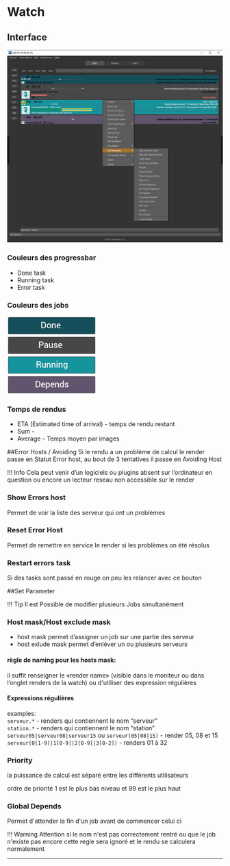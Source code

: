 # Watch


## Interface
![Watch_interface](img/Watch/Watch_base.png)

### Couleurs des progressbar

* Done task
* Running task
* Error task

### Couleurs des jobs

![Jobs_done](img/Watch/Jobs_done.png)  
![Jobs_pause](img/Watch/Jobs_pause.png)  
![Jobs_running](img/Watch/Jobs_running.png)  
![Jobs_depends](img/Watch/Jobs_depends.png)  

### Temps de rendus
* ETA (Estimated time of arrival) - temps de rendu restant
* Sum - 
* Average - Temps moyen par images

##Error Hosts / Avoiding
Si le rendu a un problème de calcul le render passe en Statut Error host, au bout de 3 tentatives il passe en Avoiding Host

!!! Info
	Cela peut venir d’un logiciels ou plugins absent sur l’ordinateur en question ou encore un lecteur reseau non accessible sur le render

### Show Errors host
Permet de voir la liste des serveur qui ont un problèmes 

### Reset Error Host
Permet de remettre en service le render si les problèmes on été résolus 

### Restart errors task
Si des tasks sont passé en rouge on peu les relancer avec ce bouton 


##Set Parameter

!!! Tip
	Il est Possible de modifier plusieurs Jobs simultanément 

### Host mask/Host exclude mask
* host mask permet d’assigner un job sur une partie des serveur
* host exlude mask permet d’enlèver un ou plusieurs serveurs

#### règle de naming pour les hosts mask:
il suffit renseigner le «render name»  (visible dans le moniteur ou dans l’onglet renders de la watch)
ou d'utiliser des expression régulières

#### Expressions régulières 

examples:  
`serveur.*` - renders qui contiennent le nom “serveur”  
`station.*` - renders qui contiennent le nom “station”  
`serveur05|serveur08|serveur15` ou `serveur(05|08|15)` - render 05, 08 et 15  
`serveur(0[1-9]|1[0-9]|2[0-9]|3[0-2])` - renders 01 à 32 

### Priority

la puissance de calcul est séparé entre les différents utilisateurs 

ordre de priorité 1 est le plus bas niveau et 99 est le plus haut

### Global Depends 
Permet d'attender la fin d'un job avant de commencer celui ci  

!!! Warning
	Attention si le nom n'est pas correctement rentré ou que le job n'existe pas encore cette regle sera ignoré et le rendu se calculera normalement

***